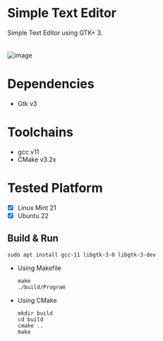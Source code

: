 # Simple Text Editor
Simple Text Editor using GTK+ 3. <br><br><br>
![image](https://github.com/rhysqi/Simple-Text-Editor/assets/93817895/ad474474-92fc-4f58-a549-b53efad5ad8f)


# Dependencies
- Gtk v3

# Toolchains
- gcc v11
- CMake v3.2x

# Tested Platform
- [x] Linux Mint 21
- [x] Ubuntu 22

## Build & Run
  ```
  sudo apt install gcc-11 libgtk-3-0 libgtk-3-dev
  ```
  
- Using Makefile
  ```
  make
  ./build/Program
  ```
  
- Using CMake
   ```
   mkdir build
   cd build
   cmake ..
   make
   ```

